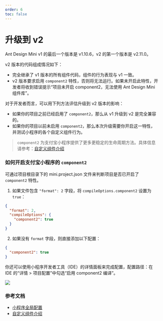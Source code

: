 ```yaml
---
order: 6
toc: false
---
```


# 升级到 v2

Ant Design Mini v1 的最后一个版本是 v1.10.6，v2 的第一个版本是 v2.11.0。

v2 版本的代码组成情况如下：

- 完全继承了 v1 版本的所有组件代码，组件的行为表现与 v1 一致。
- v2 版本要求启用 `component2` 特性，否则将无法运行。如果未开启此特性，开发者将收到错误提示“项目未开启 component2，无法使用 Ant Design Mini 组件库”。

对于开发者而言，可以用下列方法评估升级到 v2 版本的影响：

- 如果你的项目之前已经启用了 `component2`，那么从 v1 升级到 v2 是完全兼容的。
- 如果你的项目以前未启用 `component2`，那么本次升级需要你开启这一特性，并测试小程序的各个自定义组件行为。

> `component2` 为支付宝小程序提供了更多更稳定的生命周期方法。具体信息请参考：[自定义组件介绍](https://opendocs.alipay.com/mini/framework/custom-component-overview)

### 如何开启支付宝小程序的 `component2`

可通过项目根目录下的 mini.project.json 文件来判断项目是否已开启了 `component2` 特性。

1. 如果文件包含 `"format": 2` 字段，将 `compileOptions.component2` 设置为 `true`：

```json
{
  "format": 2,
  "compileOptions": {
    "component2": true
  }
}
```

2. 如果没有 `format` 字段，则直接添加以下配置：

```json
{
  "component2": true
}
```

你还可以使用小程序开发者工具（IDE）的详情面板来完成配置，配置路径：在 IDE 的“详情 > 项目配置”中勾选“启用 component2 编译”。

![](https://mdn.alipayobjects.com/huamei_384ylk/afts/img/A*MvGAQoOLfUQAAAAAAAAAAAAADk97AQ/original)

### 参考文档

- [小程序全局配置](https://opendocs.alipay.com/mini/03dbc3)
- [自定义组件介绍](https://opendocs.alipay.com/mini/framework/custom-component-overview)
